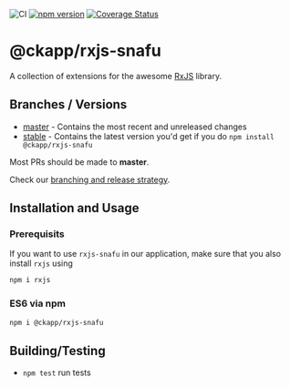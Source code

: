 ![CI](https://github.com/ckapps/rxjs/workflows/CI/badge.svg)
[![npm version](https://badge.fury.io/js/%40ckapp%2Frxjs-snafu.svg)](https://www.npmjs.com/@ckapp/rxjs-snafu)
[![Coverage Status](https://coveralls.io/repos/github/ckapps/rxjs/badge.svg?branch=master)](https://coveralls.io/github/ckapps/rxjs?branch=master)

# @ckapp/rxjs-snafu

A collection of extensions for the awesome [RxJS](https://www.npmjs.com/package/rxjs) library.

## Branches / Versions

- [master](https://github.com/ckapps/rxjs/commits/master) - Contains the most recent and unreleased changes
- [stable](https://github.com/ckapps/rxjs/tree/release/stable/1.x) - Contains the latest version you'd get if you do `npm install @ckapp/rxjs-snafu`

Most PRs should be made to **master**.

Check our [branching and release strategy](https://github.com/ckapps/.github/blob/master/docs/branching.md).

## Installation and Usage

### Prerequisits

If you want to use `rxjs-snafu` in our application, make sure that you also install `rxjs` using

```sh
npm i rxjs
```

### ES6 via npm

```sh
npm i @ckapp/rxjs-snafu
```

## Building/Testing

- `npm test` run tests
